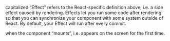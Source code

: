 
 capitalized “Effect” refers to the React-specific definition above, i.e. a side effect caused by rendering. 
 Effects let you run some code after rendering so that you can synchronize your component with some system outside of React.
 By default, your Effect will run after every commit.

when the component “mounts”, i.e. appears on the screen for the first time.